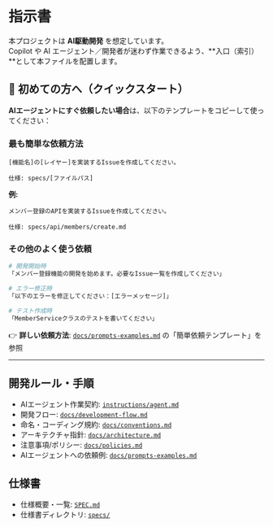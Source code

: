 # 指示書

本プロジェクトは **AI駆動開発** を想定しています。  
Copilot や AI エージェント／開発者が迷わず作業できるよう、**入口（索引）**として本ファイルを配置します。

## 🚀 初めての方へ（クイックスタート）

**AIエージェントにすぐ依頼したい場合**は、以下のテンプレートをコピーして使ってください：

### 最も簡単な依頼方法
```
[機能名]の[レイヤー]を実装するIssueを作成してください。

仕様: specs/[ファイルパス]
```

**例:**
```
メンバー登録のAPIを実装するIssueを作成してください。

仕様: specs/api/members/create.md
```

### その他のよく使う依頼
```bash
# 開発開始時
「メンバー登録機能の開発を始めます。必要なIssue一覧を作成してください」

# エラー修正時  
「以下のエラーを修正してください：[エラーメッセージ]」

# テスト作成時
「MemberServiceクラスのテストを書いてください」
```

👉 **詳しい依頼方法**: [`docs/prompts-examples.md`](./docs/prompts-examples.md) の「簡単依頼テンプレート」を参照

---

## 開発ルール・手順

- AIエージェント作業契約: [`instructions/agent.md`](./instructions/agent.md)
- 開発フロー: [`docs/development-flow.md`](./docs/development-flow.md)
- 命名・コーディング規約: [`docs/conventions.md`](./docs/conventions.md)
- アーキテクチャ指針: [`docs/architecture.md`](./docs/architecture.md)
- 注意事項/ポリシー: [`docs/policies.md`](./docs/policies.md)
- AIエージェントへの依頼例: [`docs/prompts-examples.md`](./docs/prompts-examples.md)

## 仕様書

- 仕様概要・一覧: [`SPEC.md`](./SPEC.md)
- 仕様書ディレクトリ: [`specs/`](./specs)
